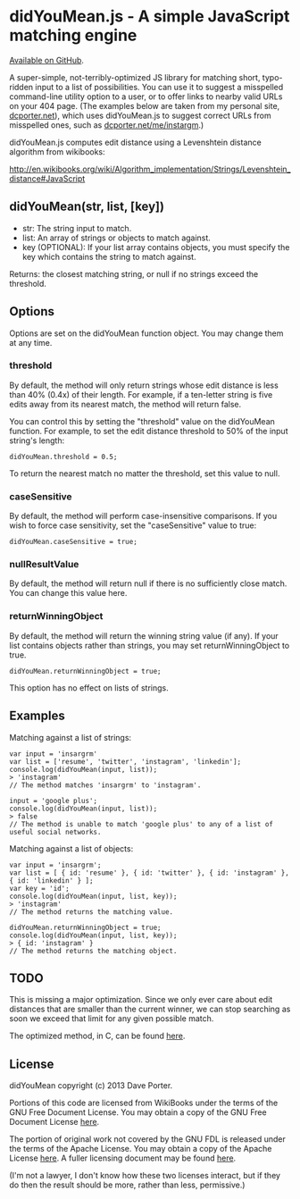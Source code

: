 didYouMean.js - A simple JavaScript matching engine
===================================================

[Available on GitHub](https://github.com/dcporter/didyoumean.js).

A super-simple, not-terribly-optimized JS library for matching short, typo-ridden input to a list of
possibilities. You can use it to suggest a misspelled command-line utility option to a user, or to
offer links to nearby valid URLs on your 404 page. (The examples below are taken from my personal
site, [dcporter.net](http://dcporter.net/)), which uses didYouMean.js to suggest correct URLs from
misspelled ones, such as [dcporter.net/me/instargm](http://dcporter.net/me/instargm).)

didYouMean.js computes edit distance using a Levenshtein distance algorithm from wikibooks:

http://en.wikibooks.org/wiki/Algorithm_implementation/Strings/Levenshtein_distance#JavaScript


didYouMean(str, list, [key])
----------------------------

- str: The string input to match.
- list: An array of strings or objects to match against.
- key (OPTIONAL): If your list array contains objects, you must specify the key which contains the string
  to match against.

Returns: the closest matching string, or null if no strings exceed the threshold.


Options
-------

Options are set on the didYouMean function object. You may change them at any time.

### threshold

  By default, the method will only return strings whose edit distance is less than 40% (0.4x) of their length.
  For example, if a ten-letter string is five edits away from its nearest match, the method will return false.

  You can control this by setting the "threshold" value on the didYouMean function. For example, to set the
  edit distance threshold to 50% of the input string's length:

  ```
  didYouMean.threshold = 0.5;
  ```

  To return the nearest match no matter the threshold, set this value to null.

### caseSensitive

  By default, the method will perform case-insensitive comparisons. If you wish to force case sensitivity, set
  the "caseSensitive" value to true:

  ```
  didYouMean.caseSensitive = true;
  ```

### nullResultValue

  By default, the method will return null if there is no sufficiently close match. You can change this value here.

### returnWinningObject

  By default, the method will return the winning string value (if any). If your list contains objects rather
  than strings, you may set returnWinningObject to true.
  
  ```
  didYouMean.returnWinningObject = true;
  ```
  
  This option has no effect on lists of strings.


Examples
--------

Matching against a list of strings:
```
var input = 'insargrm'
var list = ['resume', 'twitter', 'instagram', 'linkedin'];
console.log(didYouMean(input, list));
> 'instagram'
// The method matches 'insargrm' to 'instagram'.

input = 'google plus';
console.log(didYouMean(input, list));
> false
// The method is unable to match 'google plus' to any of a list of useful social networks.
```

Matching against a list of objects:
```
var input = 'insargrm';
var list = [ { id: 'resume' }, { id: 'twitter' }, { id: 'instagram' }, { id: 'linkedin' } ];
var key = 'id';
console.log(didYouMean(input, list, key));
> 'instagram'
// The method returns the matching value.

didYouMean.returnWinningObject = true;
console.log(didYouMean(input, list, key));
> { id: 'instagram' }
// The method returns the matching object.
```


TODO
----

This is missing a major optimization. Since we only ever care about edit distances that are smaller than the
current winner, we can stop searching as soon we exceed that limit for any given possible match.

The optimized method, in C, can be found [here](http://www.lemoda.net/c/edit-distance-with-max/index.html).


License
-------

didYouMean copyright (c) 2013 Dave Porter.

Portions of this code are licensed from WikiBooks under the terms of the GNU Free Document License. You may obtain
a copy of the GNU Free Document License [here](http://en.wikibooks.org/wiki/GNU_Free_Documentation_License).

The portion of original work not covered by the GNU FDL is released under the terms of the Apache License.  You
may obtain a copy of the Apache License [here](http://www.apache.org/licenses/LICENSE-2.0). A fuller licensing
document may be found [here](http://github.com/dcporter/didyoumean.js).

(I'm not a lawyer, I don't know how these two licenses interact, but if they do then the result should be more,
rather than less, permissive.)

